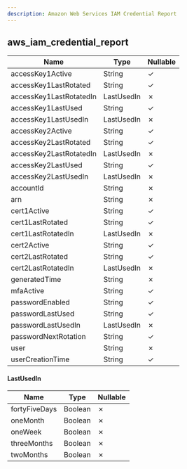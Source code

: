 ```yaml
---
description: Amazon Web Services IAM Credential Report
---
```

aws_iam_credential_report
-------------------------

| **Name**                | **Type**   | **Nullable** |
| ----------------------- | ---------- | ------------ |
| accessKey1Active        | String     | &check;      |
| accessKey1LastRotated   | String     | &check;      |
| accessKey1LastRotatedIn | LastUsedIn | &cross;      |
| accessKey1LastUsed      | String     | &check;      |
| accessKey1LastUsedIn    | LastUsedIn | &cross;      |
| accessKey2Active        | String     | &check;      |
| accessKey2LastRotated   | String     | &check;      |
| accessKey2LastRotatedIn | LastUsedIn | &cross;      |
| accessKey2LastUsed      | String     | &check;      |
| accessKey2LastUsedIn    | LastUsedIn | &cross;      |
| accountId               | String     | &cross;      |
| arn                     | String     | &cross;      |
| cert1Active             | String     | &check;      |
| cert1LastRotated        | String     | &check;      |
| cert1LastRotatedIn      | LastUsedIn | &cross;      |
| cert2Active             | String     | &check;      |
| cert2LastRotated        | String     | &check;      |
| cert2LastRotatedIn      | LastUsedIn | &cross;      |
| generatedTime           | String     | &cross;      |
| mfaActive               | String     | &check;      |
| passwordEnabled         | String     | &check;      |
| passwordLastUsed        | String     | &check;      |
| passwordLastUsedIn      | LastUsedIn | &cross;      |
| passwordNextRotation    | String     | &check;      |
| user                    | String     | &cross;      |
| userCreationTime        | String     | &check;      |

#### LastUsedIn
| **Name**      | **Type** | **Nullable** |
| ------------- | -------- | ------------ |
| fortyFiveDays | Boolean  | &cross;      |
| oneMonth      | Boolean  | &cross;      |
| oneWeek       | Boolean  | &cross;      |
| threeMonths   | Boolean  | &cross;      |
| twoMonths     | Boolean  | &cross;      |
